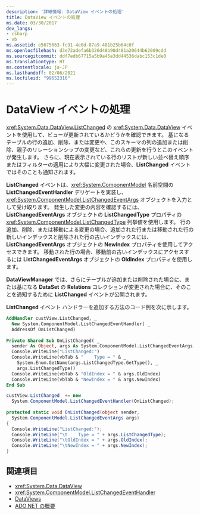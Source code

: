 ```yaml
---
description: '詳細情報: DataView イベントの処理'
title: DataView イベントの処理
ms.date: 03/30/2017
dev_langs:
- csharp
- vb
ms.assetid: e5675663-fc91-4e0d-87a9-481b25b64c0f
ms.openlocfilehash: d3e72adefa6b320d48b90d481a20644b62009cdd
ms.sourcegitcommit: ddf7edb67715a5b9a45e3dd44536dabc153c1de0
ms.translationtype: HT
ms.contentlocale: ja-JP
ms.lasthandoff: 02/06/2021
ms.locfileid: "99652316"
---
```

# <a name="handling-dataview-events"></a>DataView イベントの処理

<xref:System.Data.DataView.ListChanged> の <xref:System.Data.DataView> イベントを使用して、ビューが更新されているかどうかを確認できます。 基になるテーブルの行の追加、削除、または変更や、このスキーマの列の追加または削除、親子のリレーションシップの変更など、これらの更新を行うとこのイベントが発生します。 さらに、現在表示されている行のリストが新しい並べ替え順序またはフィルターの適用により大幅に変更された場合、**ListChanged** イベントではそのことも通知されます。  
  
 **ListChanged** イベントは、<xref:System.ComponentModel> 名前空間の **ListChangedEventHandler** デリゲートを実装し、<xref:System.ComponentModel.ListChangedEventArgs> オブジェクトを入力として受け取ります。 発生した変更の内容を確認するには、**ListChangedEventArgs** オブジェクトの **ListChangedType** プロパティの <xref:System.ComponentModel.ListChangedType> 列挙値を使用します。 行の追加、削除、または移動による変更の場合、追加された行または移動された行の新しいインデックスと削除された行の古いインデックスには、**ListChangedEventArgs** オブジェクトの **NewIndex** プロパティを使用してアクセスできます。 移動された行の場合、移動前の古いインデックスにアクセスするには **ListChangedEventArgs** オブジェクトの **OldIndex** プロパティを使用します。  
  
 **DataViewManager** では、さらにテーブルが追加または削除された場合に、または基になる **DataSet** の **Relations** コレクションが変更された場合に、そのことを通知するために **ListChanged** イベントが公開されます。  
  
 **ListChanged** イベント ハンドラーを追加する方法のコード例を次に示します。  
  
```vb  
AddHandler custView.ListChanged, _  
  New System.ComponentModel.ListChangedEventHandler( _  
  AddressOf OnListChanged)  
  
Private Shared Sub OnListChanged( _  
  sender As Object, args As System.ComponentModel.ListChangedEventArgs)  
  Console.WriteLine("ListChanged:")  
  Console.WriteLine(vbTab & "    Type = " & _  
    System.Enum.GetName(args.ListChangedType.GetType(), _  
    args.ListChangedType))  
  Console.WriteLine(vbTab & "OldIndex = " & args.OldIndex)  
  Console.WriteLine(vbTab & "NewIndex = " & args.NewIndex)  
End Sub  
```  
  
```csharp  
custView.ListChanged  += new
  System.ComponentModel.ListChangedEventHandler(OnListChanged);  
  
protected static void OnListChanged(object sender,
  System.ComponentModel.ListChangedEventArgs args)  
{  
  Console.WriteLine("ListChanged:");  
  Console.WriteLine("\t    Type = " + args.ListChangedType);  
  Console.WriteLine("\tOldIndex = " + args.OldIndex);  
  Console.WriteLine("\tNewIndex = " + args.NewIndex);  
}  
```  
  
## <a name="see-also"></a>関連項目

- <xref:System.Data.DataView>
- <xref:System.ComponentModel.ListChangedEventHandler>
- [DataViews](dataviews.md)
- [ADO.NET の概要](../ado-net-overview.md)
